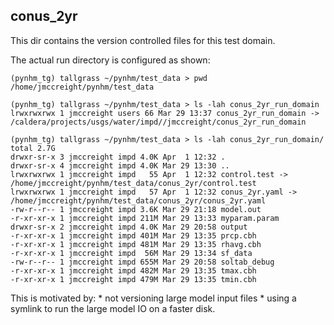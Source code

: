 ## conus_2yr

This dir contains the version controlled files for this test domain.

The actual run directory is configured as shown:

```
(pynhm_tg) tallgrass ~/pynhm/test_data > pwd
/home/jmccreight/pynhm/test_data

(pynhm_tg) tallgrass ~/pynhm/test_data > ls -lah conus_2yr_run_domain
lrwxrwxrwx 1 jmccreight users 66 Mar 29 13:37 conus_2yr_run_domain -> /caldera/projects/usgs/water/impd//jmccreight/conus_2yr_run_domain

(pynhm_tg) tallgrass ~/pynhm/test_data > ls -lah conus_2yr_run_domain/
total 2.7G
drwxr-sr-x 3 jmccreight impd 4.0K Apr  1 12:32 .
drwxr-sr-x 4 jmccreight impd 4.0K Mar 29 13:30 ..
lrwxrwxrwx 1 jmccreight impd   55 Apr  1 12:32 control.test -> /home/jmccreight/pynhm/test_data/conus_2yr/control.test
lrwxrwxrwx 1 jmccreight impd   57 Apr  1 12:32 conus_2yr.yaml -> /home/jmccreight/pynhm/test_data/conus_2yr/conus_2yr.yaml
-rw-r--r-- 1 jmccreight impd 3.6K Mar 29 21:18 model.out
-r-xr-xr-x 1 jmccreight impd 211M Mar 29 13:33 myparam.param
drwxr-sr-x 2 jmccreight impd 4.0K Mar 29 20:58 output
-r-xr-xr-x 1 jmccreight impd 401M Mar 29 13:35 prcp.cbh
-r-xr-xr-x 1 jmccreight impd 481M Mar 29 13:35 rhavg.cbh
-r-xr-xr-x 1 jmccreight impd  56M Mar 29 13:34 sf_data
-rw-r--r-- 1 jmccreight impd 655M Mar 29 20:58 soltab_debug
-r-xr-xr-x 1 jmccreight impd 482M Mar 29 13:35 tmax.cbh
-r-xr-xr-x 1 jmccreight impd 479M Mar 29 13:35 tmin.cbh
```

This is motivated by: 
	* not versioning large model input files
	* using a symlink to run the large model IO on a faster disk.
